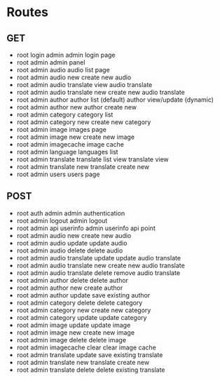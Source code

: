 # Routes

## GET

- root login admin                  admin login page
- root admin                        admin panel
- root admin audio                  audio list page
- root admin audio new              create new audio
- root admin audio translate        view audio translate
- root admin audio translate new    create new audio translate
- root admin author                 author list (default)
                                    author view/update (dynamic)
- root admin author new             author create new
- root admin category               category list
- root admin category new           create new category
- root admin image                  images page
- root admin image new              create new image
- root admin imagecache             image cache
- root admin language               languages list
- root admin translate              translate list view
                                    translate view
- root admin translate new          translate create new
- root admin users                  users page

## POST

- root auth admin                   admin authentication
- root admin logout                 admin logout
- root admin api userinfo           admin userinfo api point
- root admin audio new              create new audio
- root admin audio update           update audio
- root admin audio delete           delete audio
- root admin audio translate update update audio translate
- root admin audio translate new    create new audio translate
- root admin audio translate delete remove audio translate
- root admin author delete          delete author
- root admin author new             create author
- root admin author update          save existing author
- root admin category delete        delete category
- root admin category new           create new category
- root admin category update        update category
- root admin image update           update image
- root admin image new              create new image
- root admin image delete           delete image
- root admin imagecache clear       clear image cache
- root admin translate update       save existing translate
- root admin translate new          translate create new
- root admin translate delete       delete existing translate
